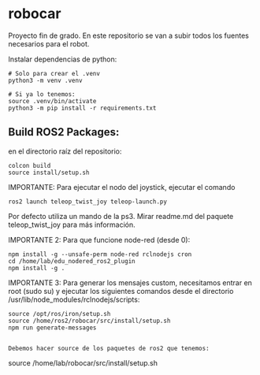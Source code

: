 # robocar

Proyecto fin de grado. En este repositorio se van a subir todos los fuentes necesarios para el robot.

Instalar dependencias de python: 

```
# Solo para crear el .venv
python3 -m venv .venv

# Si ya lo tenemos: 
source .venv/bin/activate
python3 -m pip install -r requirements.txt

```

## Build ROS2 Packages: 

en el directorio raíz del repositorio: 
```
colcon build 
source install/setup.sh
```


IMPORTANTE: Para ejecutar el nodo del joystick, ejecutar el comando 
```
ros2 launch teleop_twist_joy teleop-launch.py
```
Por defecto utiliza un mando de la ps3. Mirar readme.md del paquete teleop_twist_joy para más información.

IMPORTANTE 2: Para que funcione node-red (desde 0):
```
npm install -g --unsafe-perm node-red rclnodejs cron
cd /home/lab/edu_nodered_ros2_plugin
npm install -g .
```
IMPORTANTE 3: Para generar los mensajes custom, necesitamos entrar en root (sudo su) y ejecutar los siguientes comandos desde el directorio /usr/lib/node_modules/rclnodejs/scripts:
```
source /opt/ros/iron/setup.sh
source /home/ros2/robocar/src/install/setup.sh
npm run generate-messages


Debemos hacer source de los paquetes de ros2 que tenemos:
```
source /home/lab/robocar/src/install/setup.sh
```
